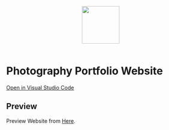 <div align="center">
  <img src="public/images/logo.png" width="100">
<div>
<br>

<div align="left">

# Photography Portfolio Website

[Open in Visual Studio Code](https://vscode.dev/github/kareem-m/photography-portfolio)

## Preview

Preview Website from [Here](https://thepgamr.netlify.app).

</div>